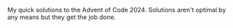 
My quick solutions to the Advent of Code 2024. Solutions aren't optimal by any
means but they get the job done.
